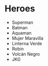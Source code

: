 # Heroes

* Superman
* Batman
* Aquaman
* Mujer Maravilla
* Linterna Verde
* Robin
* Volcán Negro
* JKG
